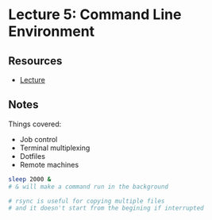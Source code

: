 # Lecture 5: Command Line Environment

Resources
---
- [Lecture](https://www.youtube.com/watch?v=e8BO_dYxk5c)

Notes
---
Things covered:

- Job control
- Terminal multiplexing
- Dotfiles
- Remote machines

```bash
sleep 2000 &
# & will make a command run in the background

# rsync is useful for copying multiple files
# and it doesn't start from the begining if interrupted
```
